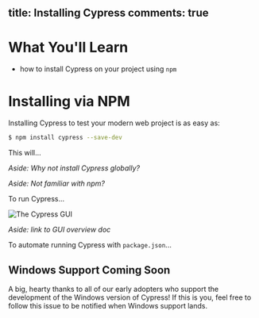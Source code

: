 title: Installing Cypress
comments: true
---

# What You'll Learn

- how to install Cypress on your project using `npm`

# Installing via NPM

Installing Cypress to test your modern web project is as easy as:

```bash
$ npm install cypress --save-dev
```

This will...

_Aside: Why not install Cypress globally?_

_Aside: Not familiar with npm?_

To run Cypress...

![The Cypress GUI](http://placehold.it/1920x1080)

_Aside: link to GUI overview doc_

To automate running Cypress with `package.json`...

## Windows Support Coming Soon

A big, hearty thanks to all of our early adopters who support the development of the Windows version of Cypress! If this is you, feel free to follow this issue to be notified when Windows support lands.
